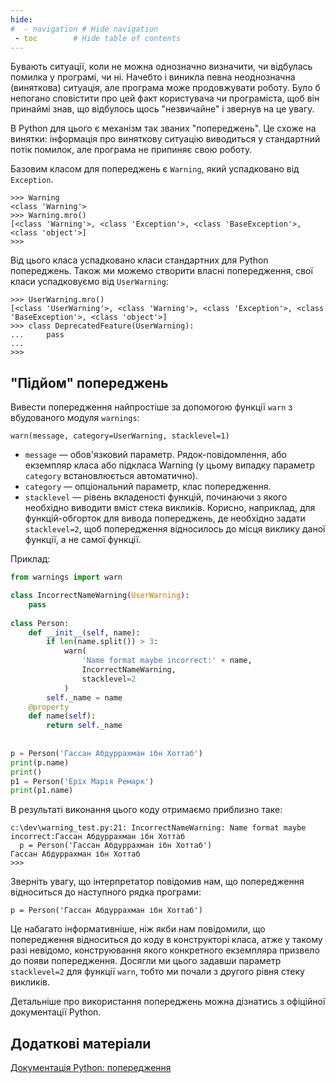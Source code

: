 ```yaml
---
hide:
#  - navigation # Hide navigation
 - toc        # Hide table of contents
---
```


Бувають ситуації, коли не можна однозначно визначити, чи відбулась помилка у програмі, чи ні. 
Начебто і виникла певна неоднозначна (виняткова) ситуація, 
але програма може продовжувати роботу. 
Було б непогано сповістити про цей факт користувача чи програміста, 
щоб він принаймі знав, що відбулось щось "незвичайне" і звернув на це увагу. 

В Python для цього є механізм так званих "попереджень". 
Це схоже на винятки: 
інформація про виняткову ситуацію виводиться у стандартний потік помилок, 
але програма не припиняє свою роботу. 

Базовим класом для попереджень є `Warning`, який успадковано від `Exception`. 

	>>> Warning
	<class 'Warning'>
	>>> Warning.mro()
	[<class 'Warning'>, <class 'Exception'>, <class 'BaseException'>, <class 'object'>]
	>>>
	
Від цього класа успадковано класи стандартних для Python попереджень. 
Також ми можемо створити власні попередження, свої класи успадковуємо від `UserWarning`:

	>>> UserWarning.mro()
	[<class 'UserWarning'>, <class 'Warning'>, <class 'Exception'>, <class 'BaseException'>, <class 'object'>]
	>>> class DeprecatedFeature(UserWarning):
	...     pass
	...
	>>>	

## "Підйом" попереджень

Вивести попередження найпростіше за допомогою функції `warn` з вбудованого модуля `warnings`:

	warn(message, category=UserWarning, stacklevel=1)


* `message` — обов'язковий параметр. Рядок-повідомлення, або екземпляр класа або підкласа Warning (у цьому випадку параметр `category` встановлюється автоматично).
* `category` — опціональний параметр, клас попередження.
* `stacklevel` — рівень вкладеності функцій, починаючи з якого необхідно виводити вміст стека викликів. Корисно, наприклад, для функцій-обгорток для вивода попереджень, де необхідно задати `stacklevel=2`, щоб попередження відносилось до місця виклику даної функції, а не самої функції.

Приклад:

```python
from warnings import warn

class IncorrectNameWarning(UserWarning):
	pass
	
class Person:
	def __init__(self, name):
		if len(name.split()) > 3:
			warn(
				'Name format maybe incorrect:' + name,
				IncorrectNameWarning,
				stacklevel=2
			)
		self._name = name
	@property
	def name(self):
		return self._name
		
		
p = Person('Гассан Абдуррахман ібн Хоттаб')
print(p.name)
print()
p1 = Person('Еріх Марія Ремарк')
print(p1.name)
```		
В результаті виконання цього коду отримаємо приблизно таке:

	c:\dev\warning_test.py:21: IncorrectNameWarning: Name format maybe incorrect:Гассан Абдуррахман ібн Хоттаб
	  p = Person('Гассан Абдуррахман ібн Хоттаб')
	Гассан Абдуррахман ібн Хоттаб
	>>>	
	
Зверніть увагу, що інтерпретатор повідомив нам, що попередження відноситься до наступного рядка програми: 

	p = Person('Гассан Абдуррахман ібн Хоттаб')
	
Це набагато інформативніше, 
ніж якби нам повідомили, 
що попередження відноситься до коду в конструкторі класа, 
атже у такому разі невідомо, 
конструювання якого конкретного екземпляра призвело до появи попередження. 
Досягли ми цього задавши параметр `stacklevel=2` для функції `warn`, 
тобто ми почали з другого рівня стеку викликів. 

Детальніше про використання попереджень можна дізнатись з офіційної документації Python.

## Додаткові матеріали

[Документація Python: попередження](https://docs.python.org/3/library/warnings.html)